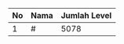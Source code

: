 | No | Nama            | Jumlah Level |
|----|-----------------|--------------|
| 1  | #    |    5078        |
